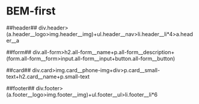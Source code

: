 # BEM-first
##header##
div.header>(a.header__logo>img.header__img)+ul.header__nav>li.header__li*4>a.header__a

##form##
div.all-form>h2.all-form__name+p.all-form__description+(form.all-form__form>input.all-form__input+button.all-form__button)

##card##
div.card>img.card__phone-img+div>p.card__small-text+h2.card__name+p.small-text

##footer##
div.footer>(a.footer__logo>img.footer__img)+ul.footer__ul>li.footer__li*6
